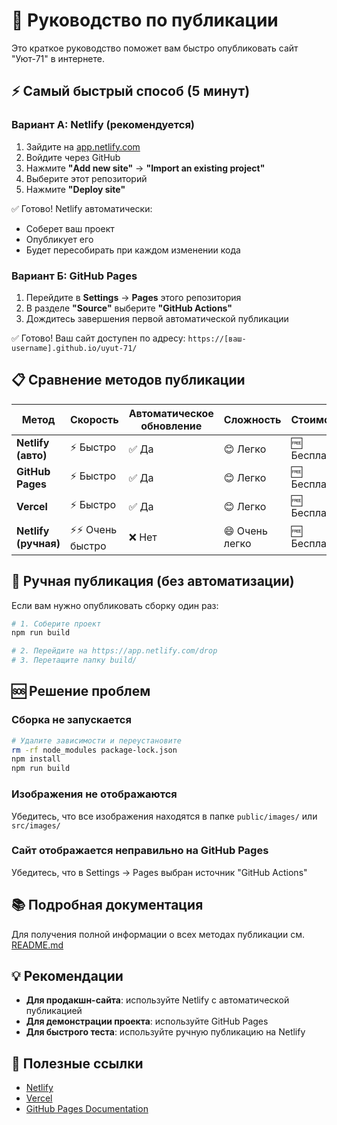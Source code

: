 # 🚀 Руководство по публикации

Это краткое руководство поможет вам быстро опубликовать сайт "Уют-71" в интернете.

## ⚡ Самый быстрый способ (5 минут)

### Вариант А: Netlify (рекомендуется)

1. Зайдите на [app.netlify.com](https://app.netlify.com)
2. Войдите через GitHub
3. Нажмите **"Add new site"** → **"Import an existing project"**
4. Выберите этот репозиторий
5. Нажмите **"Deploy site"**

✅ Готово! Netlify автоматически:
- Соберет ваш проект
- Опубликует его
- Будет пересобирать при каждом изменении кода

### Вариант Б: GitHub Pages

1. Перейдите в **Settings** → **Pages** этого репозитория
2. В разделе **"Source"** выберите **"GitHub Actions"**
3. Дождитесь завершения первой автоматической публикации

✅ Готово! Ваш сайт доступен по адресу:
`https://[ваш-username].github.io/uyut-71/`

## 📋 Сравнение методов публикации

| Метод | Скорость | Автоматическое обновление | Сложность | Стоимость |
|-------|----------|---------------------------|-----------|-----------|
| **Netlify (авто)** | ⚡ Быстро | ✅ Да | 😊 Легко | 🆓 Бесплатно |
| **GitHub Pages** | ⚡ Быстро | ✅ Да | 😊 Легко | 🆓 Бесплатно |
| **Vercel** | ⚡ Быстро | ✅ Да | 😊 Легко | 🆓 Бесплатно |
| **Netlify (ручная)** | ⚡⚡ Очень быстро | ❌ Нет | 😄 Очень легко | 🆓 Бесплатно |

## 🔧 Ручная публикация (без автоматизации)

Если вам нужно опубликовать сборку один раз:

```bash
# 1. Соберите проект
npm run build

# 2. Перейдите на https://app.netlify.com/drop
# 3. Перетащите папку build/
```

## 🆘 Решение проблем

### Сборка не запускается
```bash
# Удалите зависимости и переустановите
rm -rf node_modules package-lock.json
npm install
npm run build
```

### Изображения не отображаются
Убедитесь, что все изображения находятся в папке `public/images/` или `src/images/`

### Сайт отображается неправильно на GitHub Pages
Убедитесь, что в Settings → Pages выбран источник "GitHub Actions"

## 📚 Подробная документация

Для получения полной информации о всех методах публикации см. [README.md](README.md#-публикация-сборки)

## 💡 Рекомендации

- **Для продакшн-сайта**: используйте Netlify с автоматической публикацией
- **Для демонстрации проекта**: используйте GitHub Pages
- **Для быстрого теста**: используйте ручную публикацию на Netlify

## 🔗 Полезные ссылки

- [Netlify](https://app.netlify.com)
- [Vercel](https://vercel.com)
- [GitHub Pages Documentation](https://docs.github.com/pages)
